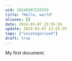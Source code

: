 ```yaml
---
uid: 20240307235559
title: "Hello, world"
aliases: []
date: 2024-03-07 23:55:59
update: 2024-03-07 23:55:59
tags: ["uncategorized"]
draft: true
---
```


My first document.

